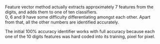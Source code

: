 Feature vector method actually extracts approximately 7 features from the digits, and adds them to one of ten classifiers.  
0, 6 and 9 have some difficulty differentiating amongst each other. Apart from that, all the other numbers are identified accurately.


The initial 100% accuracy identifier works with full accuracy because each one of the 10 digits features was hard coded into its training, pixel for pixel.

